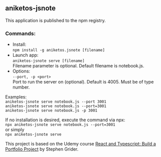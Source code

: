 ## aniketos-jsnote
This application is published to the npm registry.

### Commands:
- Install:  
`npm install -g aniketos.jsnote [filename]`  
- Launch app:  
`aniketos-jsnote serve [filename]`  
Filename parameter is optional. Default filename is notebook.js.  
- Options:  
`--port, -p <port>`  
Port to run the server on (optional). Default is 4005. Must be of type number.  
  
Examples:  
`aniketos-jsnote serve notebook.js --port 3001`  
`aniketos-jsnote serve notebook.js --port=3001`  
`aniketos-jsnote serve notebook.js -p 3001`  
  
If no installation is desired, execute the command via npx:  
`npx aniketos-jsnote serve notebook.js --port=3001`  
or simply  
`npx aniketos-jsnote serve`  
  
This project is based on the Udemy course [React and Typescript: Build a Portfolio Project](https://www.udemy.com/course/react-and-typescript-build-a-portfolio-project/) by Stephen Grider.
